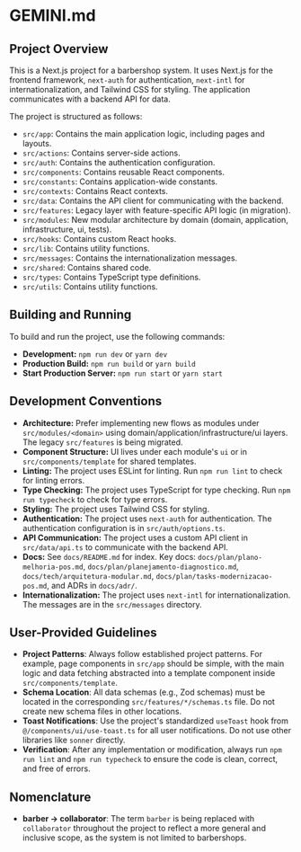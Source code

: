 # GEMINI.md

## Project Overview

This is a Next.js project for a barbershop system. It uses Next.js for the frontend framework, `next-auth` for authentication, `next-intl` for internationalization, and Tailwind CSS for styling. The application communicates with a backend API for data.

The project is structured as follows:

-   `src/app`: Contains the main application logic, including pages and layouts.
-   `src/actions`: Contains server-side actions.
-   `src/auth`: Contains the authentication configuration.
-   `src/components`: Contains reusable React components.
-   `src/constants`: Contains application-wide constants.
-   `src/contexts`: Contains React contexts.
-   `src/data`: Contains the API client for communicating with the backend.
-   `src/features`: Legacy layer with feature-specific API logic (in migration).
-   `src/modules`: New modular architecture by domain (domain, application, infrastructure, ui, tests).
-   `src/hooks`: Contains custom React hooks.
-   `src/lib`: Contains utility functions.
-   `src/messages`: Contains the internationalization messages.
-   `src/shared`: Contains shared code.
-   `src/types`: Contains TypeScript type definitions.
-   `src/utils`: Contains utility functions.

## Building and Running

To build and run the project, use the following commands:

-   **Development:** `npm run dev` or `yarn dev`
-   **Production Build:** `npm run build` or `yarn build`
-   **Start Production Server:** `npm run start` or `yarn start`

## Development Conventions

-   **Architecture:** Prefer implementing new flows as modules under `src/modules/<domain>` using domain/application/infrastructure/ui layers. The legacy `src/features` is being migrated.
-   **Component Structure:** UI lives under each module's `ui` or in `src/components/template` for shared templates.
-   **Linting:** The project uses ESLint for linting. Run `npm run lint` to check for linting errors.
-   **Type Checking:** The project uses TypeScript for type checking. Run `npm run typecheck` to check for type errors.
-   **Styling:** The project uses Tailwind CSS for styling.
-   **Authentication:** The project uses `next-auth` for authentication. The authentication configuration is in `src/auth/options.ts`.
-   **API Communication:** The project uses a custom API client in `src/data/api.ts` to communicate with the backend API.
-   **Docs:** See `docs/README.md` for index. Key docs: `docs/plan/plano-melhoria-pos.md`, `docs/plan/planejamento-diagnostico.md`, `docs/tech/arquitetura-modular.md`, `docs/plan/tasks-modernizacao-pos.md`, and ADRs in `docs/adr/`.
- **Internationalization:** The project uses `next-intl` for internationalization. The messages are in the `src/messages` directory.

## User-Provided Guidelines

- **Project Patterns**: Always follow established project patterns. For example, page components in `src/app` should be simple, with the main logic and data fetching abstracted into a template component inside `src/components/template`.
- **Schema Location**: All data schemas (e.g., Zod schemas) must be located in the corresponding `src/features/*/schemas.ts` file. Do not create new schema files in other locations.
- **Toast Notifications**: Use the project's standardized `useToast` hook from `@/components/ui/use-toast.ts` for all user notifications. Do not use other libraries like `sonner` directly.
- **Verification**: After any implementation or modification, always run `npm run lint` and `npm run typecheck` to ensure the code is clean, correct, and free of errors.

## Nomenclature

-   **barber -> collaborator**: The term `barber` is being replaced with `collaborator` throughout the project to reflect a more general and inclusive scope, as the system is not limited to barbershops.
